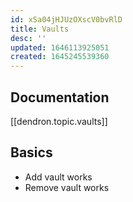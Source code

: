 ```yaml
---
id: xSa04jHJUzOXscV0bvRlD
title: Vaults
desc: ''
updated: 1646113925051
created: 1645245539360
---
```

## Documentation

[[dendron.topic.vaults]]

## Basics

- Add vault works
- Remove vault works